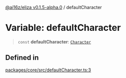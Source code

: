 [@ai16z/eliza v0.1.5-alpha.0](../index.md) / defaultCharacter

# Variable: defaultCharacter

> `const` **defaultCharacter**: [`Character`](../type-aliases/Character.md)

## Defined in

[packages/core/src/defaultCharacter.ts:3](https://github.com/blinklabs-ai/blinklabs-eliza/blob/main/packages/core/src/defaultCharacter.ts#L3)

